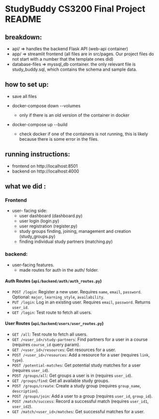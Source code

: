 # StudyBuddy CS3200 Final Project README

## breakdown:

- api/ => handles the backend Flask API (web-api container)
- app/ => streamlit frontend (all files are in src/pages. Our project files do not start with a number that the template ones did)
- database-files => myssql_db container. the only relevant file is study_buddy.sql, which contains the schema and sample data.

## how to set up:

- save all files
- docker-compose down --volumes

  - only if there is an old version of the container in docker

- docker-compose up --build
  - check docker if one of the containers is not running, this is likely because there is some error in the files.

## running instructions:

- frontend on http://localhost:8501
- backend on http://localhost:4000

## what we did :

### Frontend

- user- facing side:
  - user dashboard (dashboard.py)
  - user login (login.py)
  - user registration (register.py)
  - study groups finding, joining, management and creation (study_groups.py)
  - finding individual study partners (matching.py)

### backend:

- user-facing features.
  - made routes for auth in the auth/ folder.

#### Auth Routes (`api/backend/auth/auth_routes.py`)

- `POST /login`: Register a new user. Requires `name`, `email`, `password`. Optional: `major`, `learning_style`, `availability`.
- `PUT /login`: Log in an existing user. Requires `email`, `password`. Returns `user_id`.
- `GET /login`: Test route to fetch all users.

#### User Routes (`api/backend/users/user_routes.py`)

- `GET /all`: Test route to fetch all users.
- `GET /<user_id>/study-partners`: Find partners for a user in a course (requires `course_id` query param).
- `GET /<user_id>/resources`: Get resources for a user.
- `POST /<user_id>/resources`: Add a resource for a user (requires `link`, `type`).
- `POST /potential-matches`: Get potential study matches for a user (requires `user_id`).
- `POST /groups/all`: Get groups a user is in (requires `user_id`).
- `GET /groups/find`: Get all available study groups.
- `POST /groups/create`: Create a study group (requires `group_name`, `description`).
- `POST /groups/join`: Add a user to a group (requires `user_id`, `group_id`).
- `POST /match/success`: Record a successful match (requires `user_id1`, `user_id2`).
- `GET /match/<user_id>/matches`: Get successful matches for a user.
